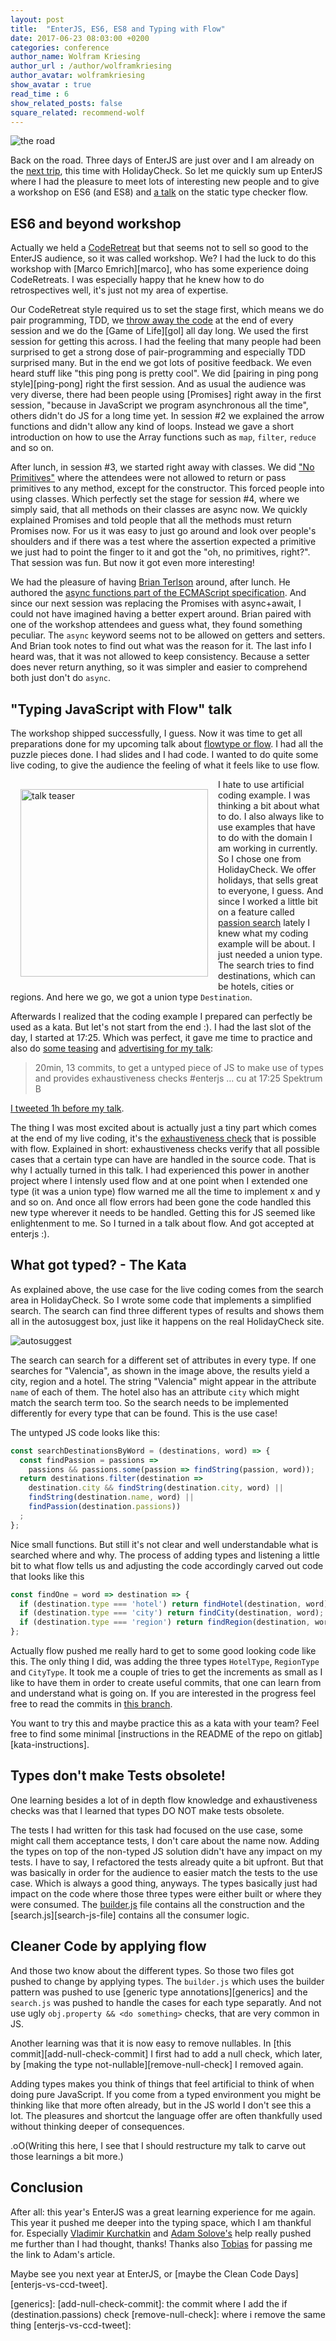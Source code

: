 ```yaml
---
layout: post
title:  "EnterJS, ES6, ES8 and Typing with Flow"
date: 2017-06-23 08:03:00 +0200
categories: conference
author_name: Wolfram Kriesing
author_url : /author/wolframkriesing
author_avatar: wolframkriesing
show_avatar : true
read_time : 6
show_related_posts: false
square_related: recommend-wolf
---
```


![the road](/img/posts/2017-06-enterjs/the-road.jpg)

Back on the road. Three days of EnterJS are just over and 
I am already on the [next trip][hcss17-trip-tweet], this time with HolidayCheck.
So let me quickly sum up EnterJS where I had the pleasure to meet lots of interesting new people and
to give a workshop on ES6 (and ES8) and [a talk][talk] on the static type checker flow.

## ES6 and beyond workshop

Actually we held a [CodeRetreat][coderetreat] but that seems not to sell so good to the EnterJS audience, so it was called workshop.
We? I had the luck to do this workshop with [Marco Emrich][marco], who has some experience doing CodeRetreats. I was especially happy
that he knew how to do retrospectives well, it's just not my area of expertise.

Our CodeRetreat style required us to set the stage first, which means
we do pair programming, TDD, we [throw away the code][delete-code] at the end of every session and we do the [Game of Life][gol] all
day long. We used the first session for getting this across. I had the feeling that many people had been surprised
to get a strong dose of pair-programming and especially TDD surprised many. But in the end we got lots of positive feedback.
We even heard stuff like "this ping pong is pretty cool". We did [pairing in ping pong style][ping-pong]
right the first session.
And as usual the audience was very diverse, there had been people using [Promises] right away in the first session, 
"because in JavaScript we program asynchronous all the time", others didn't do JS for a long time yet.
In session #2 we explained the arrow functions and didn't allow any kind of loops. Instead we gave
a short introduction on how to use the Array functions such as `map`, `filter`, `reduce` and so on.

After lunch, in session #3, we started right away with classes. We did ["No Primitives"][no-primitives]
where the attendees were not allowed to return or pass primitives to any method, except for the constructor.
This forced people into using classes. Which perfectly set the stage for session #4, where we simply said,
that all methods on their classes are async now. We quickly explained Promises and told people that 
all the methods must return Promises now. For us it was easy to just go around and look over people's
shoulders and if there was a test where the assertion expected a primitive we just had to point the
finger to it and got the "oh, no primitives, right?". That session was fun. But now it got even more interesting!

We had the pleasure of having [Brian Terlson][brian] around, after lunch. 
He authored the [async functions part of the ECMAScript specification][async-spec]. And since our next session
was replacing the Promises with async+await, I could not have imagined having a better expert around.
Brian paired with one of the workshop attendees and guess what, they found something peculiar. The `async`
keyword seems not to be allowed on getters and setters. And Brian took notes to find out what was the reason for it. 
The last info I heard was, that it was not allowed to keep consistency. Because a setter does never return 
anything, so it was simpler and easier to comprehend both just don't do `async`.

## "Typing JavaScript with Flow" talk

The workshop shipped successfully, I guess. 
Now it was time to get all preparations done for my upcoming 
talk about [flowtype or flow][flow]. I had all the puzzle pieces done. I had slides and I had code. 
I wanted to do quite some live coding, to give the audience the feeling of what it feels like to use flow.

<img src="/img/posts/2017-06-enterjs/lets-make-holidays.jpg" alt="talk teaser" width="300" style="float: left; margin: 1rem;" />

I hate to use artificial coding example. I was thinking a bit about what to do.
I also always like to use examples that have to do with the domain I am working in currently.
So I chose one from HolidayCheck.
We offer holidays, that sells great to everyone, I guess.
And since I worked a little bit on a feature called [passion search] lately I knew what my coding example 
will be about. I just needed a union type. The search tries to find destinations, 
which can be hotels, cities or regions. And here we go, we got a union type `Destination`.

Afterwards I realized that the coding example I prepared can perfectly be used as a kata.
But let's not start from the end :).
I had the last slot of the day, I started at 17:25. Which was perfect, it gave me time to 
practice and also do [some teasing][talk-ad1] and [advertising for my talk][talk-ad3]:

> 20min, 13 commits, to get a untyped piece of JS to make use of types and provides exhaustiveness checks
> #enterjs … cu at 17:25 Spektrum B

[I tweeted 1h before my talk][talk-ad3].

The thing I was most excited about is actually just a tiny part which comes at the end of my live coding,
it's the [exhaustiveness check] that is possible with flow. Explained in short: exhaustiveness checks verify that all possible
cases that a certain type can have are handled in the source code. That is why I actually turned in this talk.
I had experienced this power in another project where I intensly used flow and at one point when I extended
one type (it was a union type) flow warned me all the time to implement x and y and so on. And once all flow
errors had been gone the code handled this new type wherever it needs to be handled. Getting this for JS
seemed like enlightenment to me. So I turned in a talk about flow. And got accepted at enterjs :).

## What got typed? - The Kata

As explained above, the use case for the live coding comes from the search area in HolidayCheck.
So I wrote some code that implements a simplified search. The search can find three different 
types of results and shows them all in the autosuggest box, just like it happens on the
real HolidayCheck site.

![autosuggest](/img/posts/2017-06-enterjs/autosuggest.jpg)

The search can search for a different set of attributes in every type. If one searches for "Valencia",
as shown in the image above, the results yield a city, region and a hotel.
The string "Valencia" might appear in the attribute `name` of each of them. The hotel also has an attribute `city`
which might match the search term too. So the search needs to be implemented differently for every
type that can be found. This is the use case!

The untyped JS code looks like this:

```javascript
const searchDestinationsByWord = (destinations, word) => {
  const findPassion = passions => 
    passions && passions.some(passion => findString(passion, word));
  return destinations.filter(destination =>
    destination.city && findString(destination.city, word) ||
    findString(destination.name, word) ||
    findPassion(destination.passions))
  ;
};
```

Nice small functions. But still it's not clear and well understandable what is searched 
where and why. The process of adding types and listening a little bit to what flow
tells us and adjusting the code accordingly carved out code that looks like this

```javascript
const findOne = word => destination => {
  if (destination.type === 'hotel') return findHotel(destination, word);
  if (destination.type === 'city') return findCity(destination, word);
  if (destination.type === 'region') return findRegion(destination, word);
};
```

Actually flow pushed me really hard to get to some good looking code like this.
The only thing I did, was adding the three types `HotelType`, `RegionType` and `CityType`.
It took me a couple of tries to get the increments as small as I like to have 
them in order to create useful commits, that one can learn from and understand 
what is going on. If you are interested in the progress feel free to read the 
commits in [this branch][typed-branch].

You want to try this and maybe practice this as a kata with your team?
Feel free to find some minimal [instructions in the README of the repo on gitlab][kata-instructions].

## Types don't make Tests obsolete!

One learning besides a lot of in depth flow knowledge and exhaustiveness checks was
that I learned that types DO NOT make tests obsolete.

The tests I had written for this task had focused on the use case, some might call them
acceptance tests, I don't care about the name now. Adding the types on top of the 
non-typed JS solution didn't have any impact on my tests. I have to say, I refactored
the tests already quite a bit upfront. But that was basically in order for the audience
to easier match the tests to the use case. Which is always a good thing, anyways.
The types basically just had impact on the code where those three types were
either built or where they were consumed. The [builder.js][builder-js-file] file contains all the construction
and the [search.js][search-js-file] contains all the consumer logic.

## Cleaner Code by applying flow

And those two know about the different types. So those two files got pushed to
change by applying types. The `builder.js` which uses the builder pattern was pushed to use [generic type annotations][generics]
and the `search.js` was pushed to handle the cases for each type separatly.
And not use ugly `obj.property && <do something>` checks, that are very common in JS.

Another learning was that it is now easy to remove nullables. In [this commit][add-null-check-commit]
I first had to add a null check, which later, by [making the type not-nullable][remove-null-check] I removed again.

Adding types makes you think of things that feel artificial to think of when doing pure 
JavaScript. If you come from a typed environment you might be thinking like that more
often already, but in the JS world I don't see this a lot. The pleasures and shortcut the
language offer are often thankfully used without thinking deeper of consequences.

.oO(Writing this here, I see that I should restructure my talk to carve out those learnings a bit more.)

## Conclusion

After all: this year's EnterJS was a great learning experience for me again. This year it pushed
me deeper into the typing space, which I am thankful for.
Especially [Vladimir Kurchatkin][vladi] and [Adam Solove's][exhaustiveness] help really pushed
me further than I had thought, thanks! Thanks also [Tobias] for passing me the link to Adam's article.

Maybe see you next year at EnterJS, or [maybe the Clean Code Days][enterjs-vs-ccd-tweet].

[talk]: https://www.enterjs.de/abstracts#flowtype-strikte-java-script-typisierung-in-beliebiger-dosis
[talk-ad1]: https://twitter.com/wolframkriesing/status/877481691018911744
[talk-ad2]: https://twitter.com/wolframkriesing/status/877500929670606848
[talk-ad3]: https://twitter.com/wolframkriesing/status/877529674607407107
[exhaustiveness check]: http://www.adamsolove.com/js/flow/type/2016/04/15/flow-exhaustiveness.html
[passion search]: http://holidaycheck.com/vorlieben
[brian]: https://twitter.com/bterlson
[typed-branch]: https://gitlab.com/wolframkriesing/talk-flow-type-enterjs-2017/tree/add-typing-incl-exhaustiveness-%233
[exhaustiveness]: http://www.adamsolove.com/js/flow/type/2016/04/15/flow-exhaustiveness.html
[vladi]: https://twitter.com/vkurchatkin
[Tobias]: https://twitter.com/tpflug
[flow]: https://flow.org/


[hcss17-trip-tweet]: 
[marco]: 
[coderetreat]: 
[gol]: 
[delete-code]: 
[ping-pong]: 
[no-primitives]: 
[Promises]: 
[async-spec]: 
[kata-instructions]:
[builder-js-file]:  
[search-js-file]: 
[generics]: 
[add-null-check-commit]: the commit where I add the if (destination.passions) check
[remove-null-check]: where i remove the same thing
[enterjs-vs-ccd-tweet]: 
